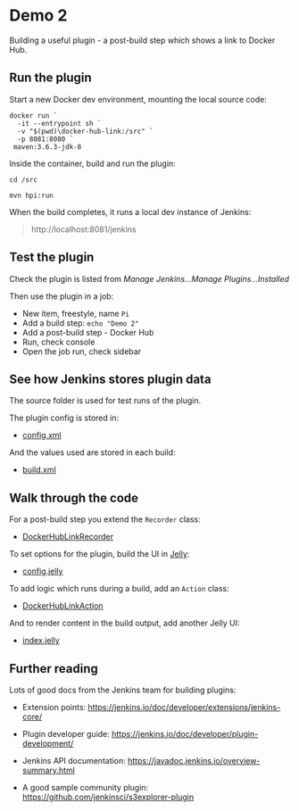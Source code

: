 # Demo 2

Building a useful plugin - a post-build step which shows a link to Docker Hub.

## Run the plugin

Start a new Docker dev environment, mounting the local source code:

```
docker run `
  -it --entrypoint sh `
  -v "$(pwd)\docker-hub-link:/src" `
  -p 8081:8080 `
 maven:3.6.3-jdk-8
```

Inside the container, build and run the plugin:

```
cd /src

mvn hpi:run
```

When the build completes, it runs a local dev instance of Jenkins:

> http://localhost:8081/jenkins

## Test the plugin

Check the plugin is listed from _Manage Jenkins_..._Manage Plugins_..._Installed_

Then use the plugin in a job:

- New item, freestyle, name `Pi`
- Add a build step: `echo "Demo 2"`
- Add a post-build step - Docker Hub
- Run, check console
- Open the job run, check sidebar

## See how Jenkins stores plugin data

The source folder is used for test runs of the plugin.

The plugin config is stored in:

- [config.xml](./docker-hub-link/work/jobs/pi/config.xml)

And the values used are stored in each build:

- [build.xml](./docker-hub-link/work/jobs/pi/builds/1/build.xml)

## Walk through the code

For a post-build step you extend the `Recorder` class:

- [DockerHubLinkRecorder](./docker-hub-link/src/main/java/io/jenkins/plugins/dockerHubLink/DockerHubLinkRecorder.java)

To set options for the plugin, build the UI in [Jelly](http://commons.apache.org/proper/commons-jelly/):

- [config.jelly](./docker-hub-link/src/main/resources/io/jenkins/plugins/dockerHubLink/DockerHubLinkRecorder/config.jelly)

To add logic which runs during a build, add an `Action` class:

- [DockerHubLinkAction](./docker-hub-link/src/main/java/io/jenkins/plugins/dockerHubLink/DockerHubLinkAction.java)

And to render content in the build output, add another Jelly UI:

- [index.jelly](./docker-hub-link/src/main/resources/io/jenkins/plugins/dockerHubLink/DockerHubLinkAction/index.jelly)

## Further reading

Lots of good docs from the Jenkins team for building plugins:

- Extension points: https://jenkins.io/doc/developer/extensions/jenkins-core/

- Plugin developer guide: https://jenkins.io/doc/developer/plugin-development/

- Jenkins API documentation: https://javadoc.jenkins.io/overview-summary.html

- A good sample community plugin: https://github.com/jenkinsci/s3explorer-plugin
